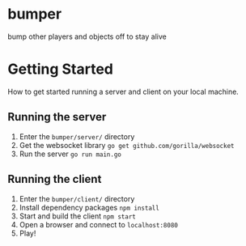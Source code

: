 # bumper
bump other players and objects off to stay alive

# Getting Started
How to get started running a server and client on your local machine.

## Running the server
1. Enter the `bumper/server/` directory
2. Get the websocket library `go get github.com/gorilla/websocket`
3. Run the server `go run main.go`

## Running the client
1. Enter the `bumper/client/` directory
2. Install dependency packages `npm install`
3. Start and build the client `npm start`
4. Open a browser and connect to `localhost:8080`
5. Play!

